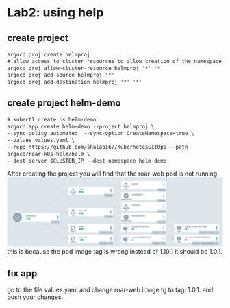# Lab2: using help

## create project
```shell
argocd proj create helmproj
# allow access to cluster resources to allow creation of the namespace
argocd proj allow-cluster-resource helmproj '*' '*'
argocd proj add-source helmproj '*'
argocd proj add-destination helmproj '*' '*'

```

## create project helm-demo
```shell
# kubectl create ns helm-demo
argocd app create helm-demo --project helmproj \
--sync-policy automated  --sync-option CreateNamespace=true \
--values values.yaml \
--repo https://github.com/shalabi67/KubernetesGitOps --path argocd/roar-k8s-helm/helm \
--dest-server $CLUSTER_IP --dest-namespace helm-demo

```

After creating the project you will find that the roar-web pod is not running. 
![img.png](img.png)
this is because the pod image tag is wrong instead of 1.10.1 it should be 1.0.1.

## fix app
go to the file values.yaml and change roar-web image tg to tag: 1.0.1. and push your changes.

